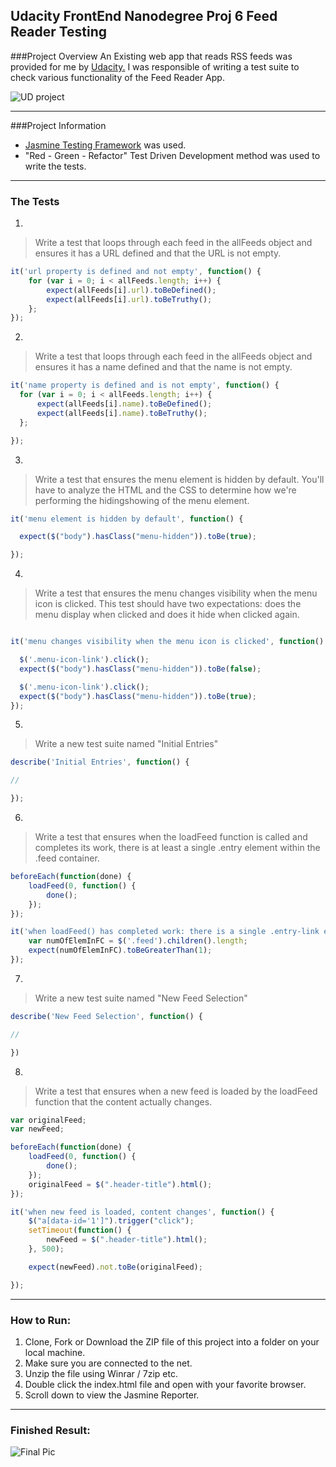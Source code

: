 **Udacity FrontEnd Nanodegree Proj 6**
Feed Reader Testing
---

###Project Overview
An Existing web app that reads RSS feeds was provided for me by [Udacity.](http://udacity.com/) I was responsible of writing a  test suite to check various functionality of the Feed Reader App.

![UD project](https://www.dropbox.com/s/bwm7v0zins3gibl/2016-11-27%2001_57_15-UdaciFeeds.png?raw=1)

---

###Project Information

-  [Jasmine Testing Framework](https://jasmine.github.io/) was used.
- "Red - Green - Refactor" Test Driven Development method was used to write the tests.

---
### The Tests
1.
> Write a test that loops through each feed in the allFeeds object and
> ensures it has a URL defined and that the URL is not empty.

```javascript
it('url property is defined and not empty', function() {
    for (var i = 0; i < allFeeds.length; i++) {
        expect(allFeeds[i].url).toBeDefined();
        expect(allFeeds[i].url).toBeTruthy();
    };
});
```

2.

> Write a test that loops through each feed in the allFeeds object and
> ensures it has a name defined and that the name is not empty.
>
```javascript
it('name property is defined and is not empty', function() {
  for (var i = 0; i < allFeeds.length; i++) {
      expect(allFeeds[i].name).toBeDefined();
      expect(allFeeds[i].name).toBeTruthy();
  };

});
```
3.
> Write a test that ensures the menu element is
> hidden by default. You'll have to analyze the HTML and
> the CSS to determine how we're performing the
> hidingshowing of the menu element.

```javascript
it('menu element is hidden by default', function() {

  expect($("body").hasClass("menu-hidden")).toBe(true);

});
```

4.

> Write a test that ensures the menu changes
> visibility when the menu icon is clicked. This test
> should have two expectations: does the menu display when
> clicked and does it hide when clicked again.

```javascript

it('menu changes visibility when the menu icon is clicked', function() {

  $('.menu-icon-link').click();
  expect($("body").hasClass("menu-hidden")).toBe(false);

  $('.menu-icon-link').click();
  expect($("body").hasClass("menu-hidden")).toBe(true);
});

```

5.
> Write a new test suite named "Initial Entries"
```javascript
describe('Initial Entries', function() {

//

});
```

6.
> Write a test that ensures when the loadFeed
> function is called and completes its work, there is at least
> a single .entry element within the .feed container.
```javascript
beforeEach(function(done) {
    loadFeed(0, function() {
        done();
    });
});

it('when loadFeed() has completed work: there is a single .entry-link element within .feed container', function() {
    var numOfElemInFC = $('.feed').children().length;
    expect(numOfElemInFC).toBeGreaterThan(1);
});
```

7.
> Write a new test suite named "New Feed Selection"
```javascript
describe('New Feed Selection', function() {

//

})
```

8.
> Write a test that ensures when a new feed is loaded
> by the loadFeed function that the content actually changes.
```javascript
var originalFeed;
var newFeed;

beforeEach(function(done) {
    loadFeed(0, function() {
        done();
    });
    originalFeed = $(".header-title").html();
});

it('when new feed is loaded, content changes', function() {
    $("a[data-id='1']").trigger("click");
    setTimeout(function() {
        newFeed = $(".header-title").html();
    }, 500);

    expect(newFeed).not.toBe(originalFeed);

});

```

---
### How to Run:

1. Clone, Fork or Download the ZIP file of this project into a folder on your local machine.
2. Make sure you are connected to the net.
3. Unzip the file using Winrar / 7zip etc.
4. Double click the index.html file and open with your favorite browser.
5. Scroll down to view the Jasmine Reporter.

---

### Finished Result:

![Final Pic](https://www.dropbox.com/s/6u4jsazilynbg1f/screenshot.jpg?raw=1)

